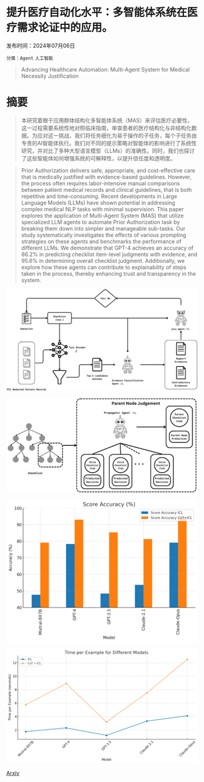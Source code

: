 # 提升医疗自动化水平：多智能体系统在医疗需求论证中的应用。

发布时间：2024年07月06日

`分类：Agent` `人工智能`

> Advancing Healthcare Automation: Multi-Agent System for Medical Necessity Justification

# 摘要

> 本研究着眼于应用群体结构化多智能体系统（MAS）来评估医疗必要性，这一过程需要系统性地对照临床指南，审查患者的医疗结构化与非结构化数据。为应对这一挑战，我们将任务细化为易于操作的子任务，每个子任务由专责的AI智能体执行。我们对不同的提示策略对智能体的影响进行了系统性研究，并对比了多种大型语言模型（LLMs）的准确性。同时，我们也探讨了这些智能体如何增强系统的可解释性，以提升信任度和透明度。

> Prior Authorization delivers safe, appropriate, and cost-effective care that is medically justified with evidence-based guidelines. However, the process often requires labor-intensive manual comparisons between patient medical records and clinical guidelines, that is both repetitive and time-consuming. Recent developments in Large Language Models (LLMs) have shown potential in addressing complex medical NLP tasks with minimal supervision. This paper explores the application of Multi-Agent System (MAS) that utilize specialized LLM agents to automate Prior Authorization task by breaking them down into simpler and manageable sub-tasks. Our study systematically investigates the effects of various prompting strategies on these agents and benchmarks the performance of different LLMs. We demonstrate that GPT-4 achieves an accuracy of 86.2% in predicting checklist item-level judgments with evidence, and 95.6% in determining overall checklist judgment. Additionally, we explore how these agents can contribute to explainability of steps taken in the process, thereby enhancing trust and transparency in the system.

![提升医疗自动化水平：多智能体系统在医疗需求论证中的应用。](../../../paper_images/2404.17977/candidates.png)

![提升医疗自动化水平：多智能体系统在医疗需求论证中的应用。](../../../paper_images/2404.17977/child.png)

![提升医疗自动化水平：多智能体系统在医疗需求论证中的应用。](../../../paper_images/2404.17977/score.jpg)

![提升医疗自动化水平：多智能体系统在医疗需求论证中的应用。](../../../paper_images/2404.17977/time.jpg)

[Arxiv](https://arxiv.org/abs/2404.17977)